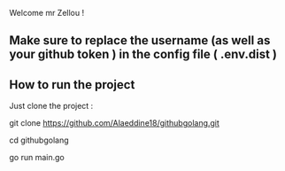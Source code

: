 Welcome mr Zellou !


## Make sure to replace the username (as well as your github token ) in the config file ( .env.dist )

## How to run the project

Just clone the project : 

git clone https://github.com/Alaeddine18/githubgolang.git

cd githubgolang

go run main.go



